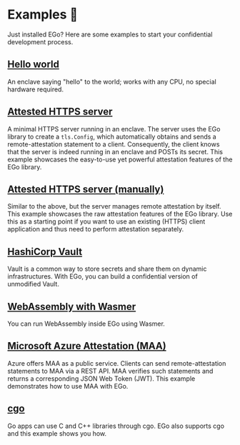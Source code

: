 # Examples 🧪

Just installed EGo? Here are some examples to start your confidential development process.

## [Hello world](https://github.com/edgelesssys/ego/blob/master/samples/helloworld)

An enclave saying "hello" to the world; works with any CPU, no special hardware required.

## [Attested HTTPS server](https://github.com/edgelesssys/ego/tree/master/samples/attested_tls)

A minimal HTTPS server running in an enclave. The server uses the EGo library to create a `tls.Config`, which automatically obtains and sends a remote-attestation statement to a client. Consequently, the client knows that the server is indeed running in an enclave and POSTs its secret. This example showcases the easy-to-use yet powerful attestation features of the EGo library.

## [Attested HTTPS server (manually)](https://github.com/edgelesssys/ego/blob/master/samples/remote_attestation)

Similar to the above, but the server manages remote attestation by itself. This example showcases the raw attestation features of the EGo library. Use this as a starting point if you want to use an existing (HTTPS) client application and thus need to perform attestation separately.

## [HashiCorp Vault](https://github.com/edgelesssys/ego/tree/master/samples/vault)

Vault is a common way to store secrets and share them on dynamic infrastructures. With EGo, you can build a confidential version of unmodified Vault.

## [WebAssembly with Wasmer](https://github.com/edgelesssys/ego/tree/master/samples/wasmer)
You can run WebAssembly inside EGo using Wasmer.

## [Microsoft Azure Attestation (MAA)](https://github.com/edgelesssys/ego/tree/master/samples/azure_attestation)

Azure offers MAA as a public service. Clients can send remote-attestation statements to MAA via a REST API. MAA verifies such statements and returns a corresponding JSON Web Token (JWT). This example demonstrates how to use MAA with EGo.

## [cgo](https://github.com/edgelesssys/ego/tree/master/samples/cgo)

Go apps can use C and C++ libraries through cgo. EGo also supports cgo and this example shows you how.
